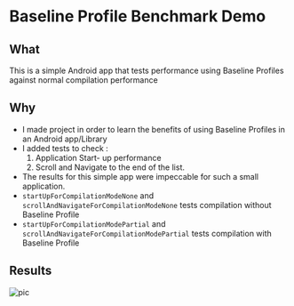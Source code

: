 # Baseline Profile Benchmark Demo
## What
This is a simple Android app that tests performance using Baseline Profiles against normal compilation performance
## Why

- I made project in order to learn the benefits of using Baseline Profiles in an Android app/Library
- I added tests to check :
  1. Application Start- up performance
  2. Scroll and Navigate to the end of the list. 
- The results for this simple app were impeccable for such a small application.
- `startUpForCompilationModeNone` and `scrollAndNavigateForCompilationModeNone` tests compilation without Baseline Profile
- `startUpForCompilationModePartial` and `scrollAndNavigateForCompilationModePartial` tests compilation with Baseline Profile
## Results
![pic](https://github.com/Mzazi25/BaselineProfileBenchmarkDemo/assets/95022986/7ca01a06-7911-472e-9993-75eeced74f68)